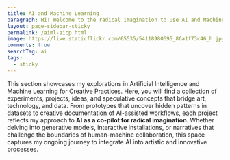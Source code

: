 ```yaml
---
title: AI and Machine Learning
paragraph: Hi! Welcome to the radical imagination to use AI and Machine Learning
layout: page-sidebar-sticky
permalink: /aiml-aicp.html
image: https://live.staticflickr.com/65535/54118980695_86a1f73c46_h.jpg
comments: true
searchTag: ai
tags:
  - sticky
---
```


This section showcases my explorations in Artificial Intelligence and Machine Learning for Creative Practices. Here, you will find a collection of experiments, projects, ideas, and speculative concepts that bridge art, technology, and data. From prototypes that uncover hidden patterns in datasets to creative documentation of AI-assisted workflows, each project reflects my approach to **AI as a co-pilot for radical imagination**. Whether delving into generative models, interactive installations, or narratives that challenge the boundaries of human-machine collaboration, this space captures my ongoing journey to integrate AI into artistic and innovative processes.